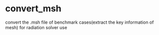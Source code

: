 # convert_msh
convert the .msh file of benchmark cases(extract the key information of mesh) for radiation solver use
